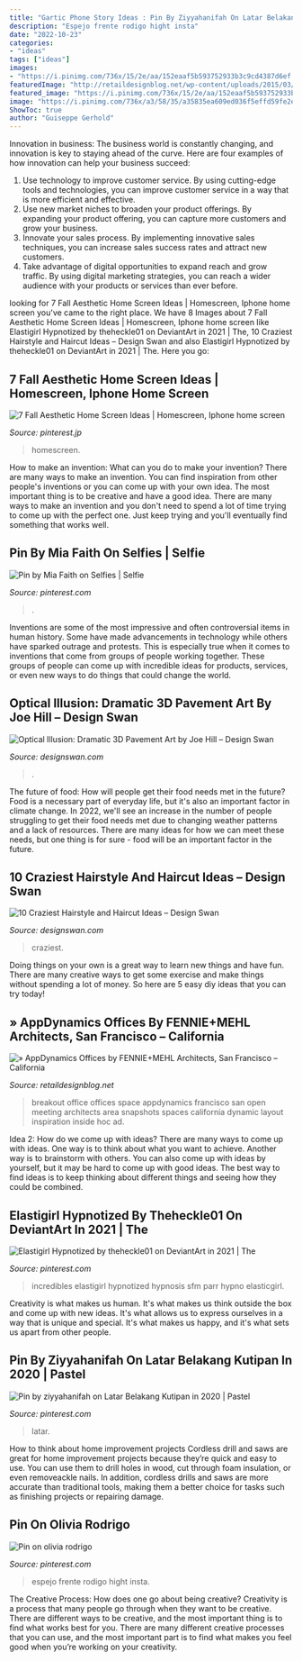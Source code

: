 ```yaml
---
title: "Gartic Phone Story Ideas : Pin By Ziyyahanifah On Latar Belakang Kutipan In 2020"
description: "Espejo frente rodigo hight insta"
date: "2022-10-23"
categories:
- "ideas"
tags: ["ideas"]
images:
- "https://i.pinimg.com/736x/15/2e/aa/152eaaf5b593752933b3c9cd4387d6ef.jpg"
featuredImage: "http://retaildesignblog.net/wp-content/uploads/2015/03/AppDynamics-Offices-by-FENNIEMEHL-Architects-San-Francisco-California-07.jpg"
featured_image: "https://i.pinimg.com/736x/15/2e/aa/152eaaf5b593752933b3c9cd4387d6ef.jpg"
image: "https://i.pinimg.com/736x/a3/58/35/a35835ea609ed036f5effd59fe2e081e--selfies.jpg"
ShowToc: true
author: "Guiseppe Gerhold"
---
```



Innovation in business:
The business world is constantly changing, and innovation is key to staying ahead of the curve. Here are four examples of how innovation can help your business succeed: 
1. Use technology to improve customer service. By using cutting-edge tools and technologies, you can improve customer service in a way that is more efficient and effective.
2. Use new market niches to broaden your product offerings. By expanding your product offering, you can capture more customers and grow your business. 
3. Innovate your sales process. By implementing innovative sales techniques, you can increase sales success rates and attract new customers. 
4. Take advantage of digital opportunities to expand reach and grow traffic. By using digital marketing strategies, you can reach a wider audience with your products or services than ever before.

	

		
looking for 7 Fall Aesthetic Home Screen Ideas | Homescreen, Iphone home screen you've came to the right place. We have 8 Images about 7 Fall Aesthetic Home Screen Ideas | Homescreen, Iphone home screen like Elastigirl Hypnotized by theheckle01 on DeviantArt in 2021 | The, 10 Craziest Hairstyle and Haircut Ideas – Design Swan and also Elastigirl Hypnotized by theheckle01 on DeviantArt in 2021 | The. Here you go:
		
    
## 7 Fall Aesthetic Home Screen Ideas | Homescreen, Iphone Home Screen

<img loading=lazy src="https://i.pinimg.com/736x/a4/c4/14/a4c414c3ffd14b58b498a3ebb1fc3d42.jpg" onerror="this.onerror=null;this.src='https://tse4.mm.bing.net/th?id=OIP.yUa3K3p0ldT_ODktRAzgMAHaQB&amp;pid=15.1';" alt="7 Fall Aesthetic Home Screen Ideas | Homescreen, Iphone home screen">

_Source: pinterest.jp_

>homescreen. 

	

How to make an invention: What can you do to make your invention?
There are many ways to make an invention. You can find inspiration from other people's inventions or you can come up with your own idea. The most important thing is to be creative and have a good idea. There are many ways to make an invention and you don't need to spend a lot of time trying to come up with the perfect one. Just keep trying and you'll eventually find something that works well.

    
## Pin By Mia Faith On Selfies | Selfie

<img loading=lazy src="https://i.pinimg.com/736x/a3/58/35/a35835ea609ed036f5effd59fe2e081e--selfies.jpg" onerror="this.onerror=null;this.src='https://tse4.mm.bing.net/th?id=OIP.tCEvtVmG-hnLhfANXjAwQwHaNJ&amp;pid=15.1';" alt="Pin by Mia Faith on Selfies | Selfie">

_Source: pinterest.com_

>. 

	

Inventions are some of the most impressive and often controversial items in human history. Some have made advancements in technology while others have sparked outrage and protests. This is especially true when it comes to inventions that come from groups of people working together. These groups of people can come up with incredible ideas for products, services, or even new ways to do things that could change the world.

    
## Optical Illusion: Dramatic 3D Pavement Art By Joe Hill – Design Swan

<img loading=lazy src="https://img.designswan.com/2011/10/pavement/7.jpg" onerror="this.onerror=null;this.src='https://tse2.mm.bing.net/th?id=OIP.bCtK1SRpcZlEj8xEZEoAVQHaE6&amp;pid=15.1';" alt="Optical Illusion: Dramatic 3D Pavement Art by Joe Hill – Design Swan">

_Source: designswan.com_

>. 

	

The future of food: How will people get their food needs met in the future?
Food is a necessary part of everyday life, but it's also an important factor in climate change. In 2022, we'll see an increase in the number of people struggling to get their food needs met due to changing weather patterns and a lack of resources. There are many ideas for how we can meet these needs, but one thing is for sure - food will be an important factor in the future.

    
## 10 Craziest Hairstyle And Haircut Ideas – Design Swan

<img loading=lazy src="https://img.designswan.com/2014/11/crazyHair/6.jpg" onerror="this.onerror=null;this.src='https://tse2.mm.bing.net/th?id=OIP.NcLAeX40CAjh7xNd4J5mdgHaJG&amp;pid=15.1';" alt="10 Craziest Hairstyle and Haircut Ideas – Design Swan">

_Source: designswan.com_

>craziest. 

	

Doing things on your own is a great way to learn new things and have fun. There are many creative ways to get some exercise and make things without spending a lot of money. So here are 5 easy diy ideas that you can try today!

    
## » AppDynamics Offices By FENNIE+MEHL Architects, San Francisco – California

<img loading=lazy src="http://retaildesignblog.net/wp-content/uploads/2015/03/AppDynamics-Offices-by-FENNIEMEHL-Architects-San-Francisco-California-07.jpg" onerror="this.onerror=null;this.src='https://tse1.mm.bing.net/th?id=OIP.6hdIUhlnRtmVUP2OOAv_kgHaE8&amp;pid=15.1';" alt="» AppDynamics Offices by FENNIE+MEHL Architects, San Francisco – California">

_Source: retaildesignblog.net_

>breakout office offices space appdynamics francisco san open meeting architects area snapshots spaces california dynamic layout inspiration inside hoc ad. 

	

Idea 2: How do we come up with ideas?
There are many ways to come up with ideas. One way is to think about what you want to achieve. Another way is to brainstorm with others. You can also come up with ideas by yourself, but it may be hard to come up with good ideas. The best way to find ideas is to keep thinking about different things and seeing how they could be combined.

    
## Elastigirl Hypnotized By Theheckle01 On DeviantArt In 2021 | The

<img loading=lazy src="https://i.pinimg.com/736x/15/2e/aa/152eaaf5b593752933b3c9cd4387d6ef.jpg" onerror="this.onerror=null;this.src='https://tse1.mm.bing.net/th?id=OIP.wyeXCaGN73Dd-hW2dXlZ7AHaNC&amp;pid=15.1';" alt="Elastigirl Hypnotized by theheckle01 on DeviantArt in 2021 | The">

_Source: pinterest.com_

>incredibles elastigirl hypnotized hypnosis sfm parr hypno elasticgirl. 

	

Creativity is what makes us human. It's what makes us think outside the box and come up with new ideas. It's what allows us to express ourselves in a way that is unique and special. It's what makes us happy, and it's what sets us apart from other people.

    
## Pin By Ziyyahanifah On Latar Belakang Kutipan In 2020 | Pastel

<img loading=lazy src="https://i.pinimg.com/736x/bf/c1/37/bfc13774a4ae987595fa640b23b5bb18.jpg" onerror="this.onerror=null;this.src='https://tse3.mm.bing.net/th?id=OIP.FNvJc8tJUwbAqKOzM8DlRwHaM6&amp;pid=15.1';" alt="Pin by ziyyahanifah on Latar Belakang Kutipan in 2020 | Pastel">

_Source: pinterest.com_

>latar. 

	

How to think about home improvement projects
Cordless drill and saws are great for home improvement projects because they’re quick and easy to use. You can use them to drill holes in wood, cut through foam insulation, or even removeackle nails. In addition, cordless drills and saws are more accurate than traditional tools, making them a better choice for tasks such as finishing projects or repairing damage.

    
## Pin On Olivia Rodrigo

<img loading=lazy src="https://i.pinimg.com/736x/62/08/cb/6208cb92de3fe584da94b6feb26dbc38.jpg" onerror="this.onerror=null;this.src='https://tse1.mm.bing.net/th?id=OIP.P7Y5WwxfhXAUN__MyB-XygHaNG&amp;pid=15.1';" alt="Pin on olivia rodrigo">

_Source: pinterest.com_

>espejo frente rodigo hight insta. 

	

The Creative Process: How does one go about being creative?
Creativity is a process that many people go through when they want to be creative. There are different ways to be creative, and the most important thing is to find what works best for you. There are many different creative processes that you can use, and the most important part is to find what makes you feel good when you’re working on your creativity.

